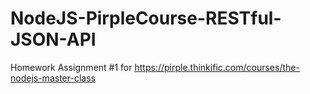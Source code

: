 # NodeJS-PirpleCourse-RESTful-JSON-API
Homework Assignment #1 for
https://pirple.thinkific.com/courses/the-nodejs-master-class

